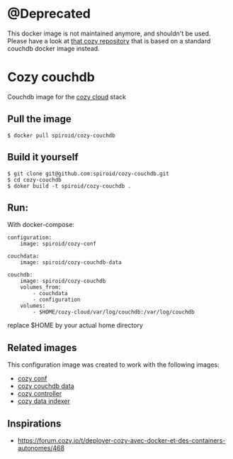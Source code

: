 # @Deprecated

This docker image is not maintained anymore, and shouldn't be used.
Please have a look at [that cozy repository](https://github.com/spiroid/cozy/tree/refactor-compose-v2) that
is based on a standard couchdb docker image instead.

# Cozy couchdb

Couchdb image for the [cozy cloud](https://cozy.io) stack


## Pull the image

```
$ docker pull spiroid/cozy-couchdb
```


## Build it yourself

```
$ git clone git@github.com:spiroid/cozy-couchdb.git
$ cd cozy-couchdb
$ doker build -t spiroid/cozy-couchdb .
```

## Run:

With docker-compose:

```
configuration:
    image: spiroid/cozy-conf

couchdata:
    image: spiroid/cozy-couchdb-data

couchdb:
    image: spiroid/cozy-couchdb
    volumes_from:
        - couchdata
        - configuration
    volumes:
        - $HOME/cozy-cloud/var/log/couchdb:/var/log/couchdb
```

replace $HOME by your actual home directory


## Related images

This configuration image was created to work with the following images:

  * [cozy conf](https://github.com/spiroid/cozy-conf)
  * [cozy couchdb data](https://github.com/spiroid/cozy-couchdb-data) 
  * [cozy controller](https://github.com/spiroid/cozy-controller)
  * [cozy data indexer](https://github.com/spiroid/cozy-data-indexer)
  


## Inspirations

 * https://forum.cozy.io/t/deployer-cozy-avec-docker-et-des-containers-autonomes/468
